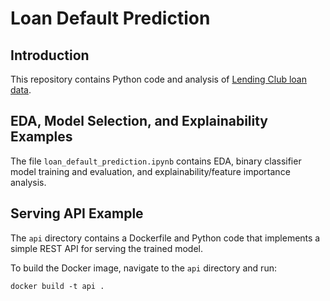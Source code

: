 # Loan Default Prediction

## Introduction

This repository contains Python code and analysis of [Lending Club loan data](https://www.kaggle.com/datasets/wordsforthewise/lending-club?resource=download).

## EDA, Model Selection, and Explainability Examples

The file `loan_default_prediction.ipynb` contains EDA, binary classifier model training and evaluation, and explainability/feature importance analysis.

## Serving API Example

The `api` directory contains a Dockerfile and Python code that implements a simple REST API for serving the trained model.

To build the Docker image, navigate to the `api` directory and run:

`docker build -t api .`